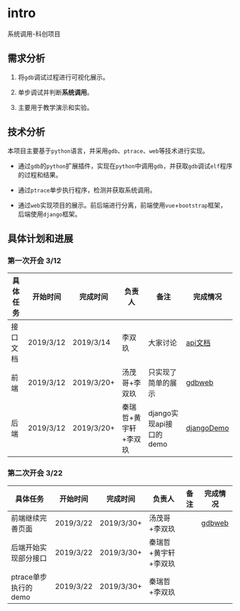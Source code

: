 # intro

系统调用-科创项目

## 需求分析

1. 将`gdb`调试过程进行可视化展示。

2. 单步调试并判断**系统调用**。

3. 主要用于教学演示和实验。

## 技术分析

本项目主要基于`python`语言，并采用`gdb`、`ptrace`、`web`等技术进行实现。

- 通过`gdb`的`python`扩展插件，实现在`python`中调用`gdb`，并获取`gdb`调试`elf`程序的过程和结果。

- 通过`ptrace`单步执行程序，检测并获取系统调用。

- 通过`web`实现项目的展示。前后端进行分离，前端使用`vue`+`bootstrap`框架，后端使用`django`框架。

## 具体计划和进展

### 第一次开会 3/12

| 具体任务 | 开始时间 | 完成时间 | 负责人 | 备注 | 完成情况 |
|---|---|---|---|---|---|
| 接口文档 | 2019/3/12 | 2019/3/14 | 李双玖 | 大家讨论 | [api文档](./apiDoc.md)|
| 前端 | 2019/3/12 | 2019/3/20+ | 汤茂哥+李双玖 | 只实现了简单的展示 | [gdbweb](https://github.com/gu-team/gdbweb) |
| 后端 | 2019/3/12 | 2019/3/20+ | 秦瑞哲+黄宇轩+李双玖 | django实现api接口的demo | [djangoDemo](https://github.com/gu-team/djangoDemo) |

### 第二次开会 3/22

| 具体任务 | 开始时间 | 完成时间 | 负责人 | 备注 | 完成情况 |
|---|---|---|---|---|---|
| 前端继续完善页面 | 2019/3/22 | 2019/3/30+ | 汤茂哥+李双玖 | | [gdbweb](https://github.com/gu-team/gdbweb) |
| 后端开始实现部分接口 | 2019/3/22 | 2019/3/30+ | 秦瑞哲+黄宇轩+李双玖 | | |
| ptrace单步执行的demo | 2019/3/22 | 2019/3/30+ | 秦瑞哲+李双玖 | | |